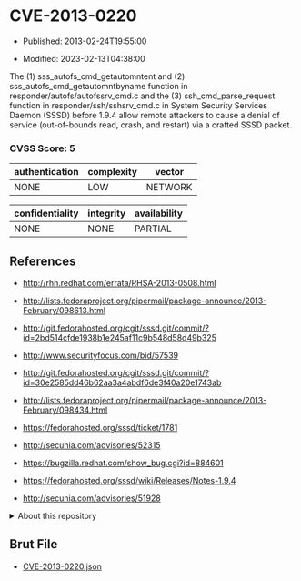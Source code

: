 # CVE-2013-0220

- Published: 2013-02-24T19:55:00

- Modified: 2023-02-13T04:38:00

The (1) sss_autofs_cmd_getautomntent and (2) sss_autofs_cmd_getautomntbyname function in responder/autofs/autofssrv_cmd.c and the (3) ssh_cmd_parse_request function in responder/ssh/sshsrv_cmd.c in System Security Services Daemon (SSSD) before 1.9.4 allow remote attackers to cause a denial of service (out-of-bounds read, crash, and restart) via a crafted SSSD packet.

### CVSS Score: **5**

| authentication | complexity | vector |
| --- | --- | --- |
| NONE | LOW | NETWORK |

| confidentiality | integrity | availability |
| --- | --- | --- |
| NONE | NONE | PARTIAL |

## References

* http://rhn.redhat.com/errata/RHSA-2013-0508.html

* http://lists.fedoraproject.org/pipermail/package-announce/2013-February/098613.html

* http://git.fedorahosted.org/cgit/sssd.git/commit/?id=2bd514cfde1938b1e245af11c9b548d58d49b325

* http://www.securityfocus.com/bid/57539

* http://git.fedorahosted.org/cgit/sssd.git/commit/?id=30e2585dd46b62aa3a4abdf6de3f40a20e1743ab

* http://lists.fedoraproject.org/pipermail/package-announce/2013-February/098434.html

* https://fedorahosted.org/sssd/ticket/1781

* http://secunia.com/advisories/52315

* https://bugzilla.redhat.com/show_bug.cgi?id=884601

* https://fedorahosted.org/sssd/wiki/Releases/Notes-1.9.4

* http://secunia.com/advisories/51928

<details>
<summary>About this repository</summary> 

  This repository is part of the project [Live Hack CVE](https://github.com/Live-Hack-CVE). Main website can be found [www.live-hack.org](https://www.live-hack.org) 
  
  Made by [Sn0wAlice](https://github.com/Sn0wAlice) for the people that care about security and need to have a feed of the latest CVEs. Hope you enjoy it, don't forget to star the repo and follow me on [Twitter](https://twitter.com/Sn0wAlice) and [Github](https://github.com/Sn0wAlice). And that is my [personnal website](https://www.alice-snow.me/)

  - [Home Page](https://github.com/Live-Hack-CVE)
  - [Framework](https://github.com/Live-Hack-CVE/cve-framework)
  - [CVE database](https://github.com/Live-Hack-CVE/full_database)
  - [Changelog](https://github.com/Live-Hack-CVE/Changelog)
</details>

## Brut File

* [CVE-2013-0220.json](https://raw.githubusercontent.com/Live-Hack-CVE/full_database/main/cves/2013/CVE-2013-0220.json)

